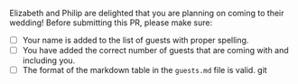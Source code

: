Elizabeth and Philip are delighted that you are planning on coming to their wedding! 
Before submitting this PR, please make sure:

- [ ] Your name is added to the list of guests with proper spelling.
- [ ] You have added the correct number of guests that are coming with and including you.
- [ ] The format of the markdown table in the `guests.md` file is valid.
git 